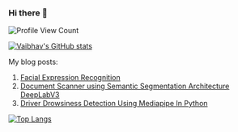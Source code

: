 ### Hi there 👋

![Profile View Count](https://komarev.com/ghpvc/?username=veb-101&color=green)


[![Vaibhav's GitHub stats](https://github-readme-stats.vercel.app/api?username=veb-101&show_icons=true&count_private=true&theme=ayu-mirage&custom_title=Vaibhav's%20Github%20Stats)](https://github.com/veb-101)

My blog posts:
1. [Facial Expression Recognition](https://veb-101.github.io/Facial-Expression-Recognition/)
2. [Document Scanner using Semantic Segmentation Architecture DeepLabV3](https://learnopencv.com/deep-learning-based-document-segmentation-using-semantic-segmentation-deeplabv3-on-custom-dataset/)
3. [Driver Drowsiness Detection Using Mediapipe In Python](https://learnopencv.com/driver-drowsiness-detection-using-mediapipe-in-python/)


[![Top Langs](https://github-readme-stats.vercel.app/api/top-langs/?username=veb-101&theme=ayu-mirage)](https://github.com/veb-101)

<!--
**veb-101/veb-101** is a ✨ _special_ ✨ repository because its `README.md` (this file) appears on your GitHub profile.

Here are some ideas to get you started:

- 🔭 I’m currently working on ...
- 🌱 I’m currently learning ...
- 👯 I’m looking to collaborate on ...
- 🤔 I’m looking for help with ...
- 💬 Ask me about ...
- 📫 How to reach me: ...
- 😄 Pronouns: ...
- ⚡ Fun fact: ...
-->
